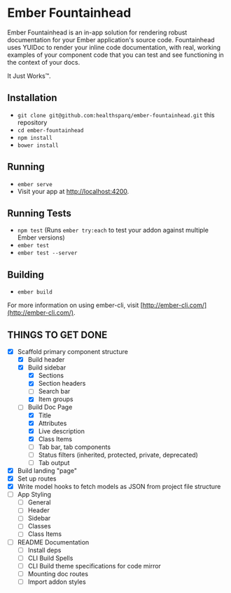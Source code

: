 # Ember Fountainhead

Ember Fountainhead is an in-app solution for rendering robust documentation for
your Ember application's source code. Fountainhead uses YUIDoc to render your
inline code documentation, with real, working examples of your component code
that you can test and see functioning in the context of your docs.

It Just Works™.

## Installation

* `git clone git@github.com:healthsparq/ember-fountainhead.git` this repository
* `cd ember-fountainhead`
* `npm install`
* `bower install`

## Running

* `ember serve`
* Visit your app at [http://localhost:4200](http://localhost:4200).

## Running Tests

* `npm test` (Runs `ember try:each` to test your addon against multiple Ember versions)
* `ember test`
* `ember test --server`

## Building

* `ember build`

For more information on using ember-cli, visit [http://ember-cli.com/](http://ember-cli.com/).

## THINGS TO GET DONE

- [x] Scaffold primary component structure
  - [x] Build header
  - [x] Build sidebar
    - [x] Sections
    - [x] Section headers
    - [ ] Search bar
    - [x] Item groups
  - [ ] Build Doc Page
    - [x] Title
    - [x] Attributes
    - [x] Live description
    - [x] Class Items
    - [ ] Tab bar, tab components
    - [ ] Status filters (inherited, protected, private, deprecated)
    - [ ] Tab output
- [x] Build landing "page"
- [x] Set up routes
- [x] Write model hooks to fetch models as JSON from project file structure
- [ ] App Styling
  - [ ] General
  - [ ] Header
  - [ ] Sidebar
  - [ ] Classes
  - [ ] Class Items
- [ ] README Documentation
  - [ ] Install deps
  - [ ] CLI Build Spells
  - [ ] CLI Build theme specifications for code mirror
  - [ ] Mounting doc routes
  - [ ] Import addon styles
